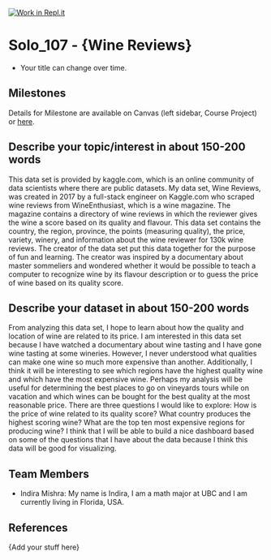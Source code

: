 [![Work in Repl.it](https://classroom.github.com/assets/work-in-replit-14baed9a392b3a25080506f3b7b6d57f295ec2978f6f33ec97e36a161684cbe9.svg)](https://classroom.github.com/online_ide?assignment_repo_id=363248&assignment_repo_type=GroupAssignmentRepo)
# Solo_107 - {Wine Reviews}

- Your title can change over time.

## Milestones

Details for Milestone are available on Canvas (left sidebar, Course Project) or [here](https://firas.moosvi.com/courses/data301/project/milestone01.html).

## Describe your topic/interest in about 150-200 words

This data set is provided by kaggle.com, which is an online community of data scientists where there are public datasets. My data set, Wine Reviews, was created in 2017 by a full-stack engineer on Kaggle.com who scraped wine reviews from WineEnthusiast, which is a wine magazine. The magazine contains a directory of wine reviews in which the reviewer gives the wine a score based on its quality and flavour. This data set contains the country, the region, province, the points (measuring quality), the price, variety, winery, and information about the wine reviewer for 130k wine reviews. The creator of the data set put this data together for the purpose of fun and learning. The creator was inspired by a documentary about master sommeliers and wondered whether it would be possible to teach a computer to recognize wine by its flavour description or to guess the price of wine based on its quality score.

## Describe your dataset in about 150-200 words

From analyzing this data set, I hope to learn about how the quality and location of wine are related to its price. I am interested in this data set because I have watched a documentary about wine tasting and I have gone wine tasting at some wineries. However, I never understood what qualities can make one wine so much more expensive than another. Additionally, I think it will be interesting to see which regions have the highest quality wine and which have the most expensive wine. Perhaps my analysis will be useful for determining the best places to go on vineyards tours while on vacation and which wines can be bought for the best quality at the most reasonable price. There are three questions I would like to explore: How is the price of wine related to its quality score? What country produces the highest scoring wine? What are the top ten most expensive regions for producing wine? I think that I will be able to build a nice dashboard based on some of the questions that I have about the data because I think this data will be good for visualizing.

## Team Members

- Indira Mishra: My name is Indira, I am a math major at UBC and I am currently living in Florida, USA.

## References

{Add your stuff here}
